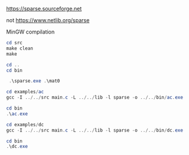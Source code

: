 https://sparse.sourceforge.net

not https://www.netlib.org/sparse

MinGW compilation

```powershell
cd src
make clean
make

cd ..
cd bin

 .\sparse.exe .\mat0
```

```powershell
cd examples/ac
gcc -I ../../src main.c -L ../../lib -l sparse -o ../../bin/ac.exe

cd bin
.\ac.exe
```

```powershell
cd examples/dc
gcc -I ../../src main.c -L ../../lib -l sparse -o ../../bin/dc.exe

cd bin
.\dc.exe
```
